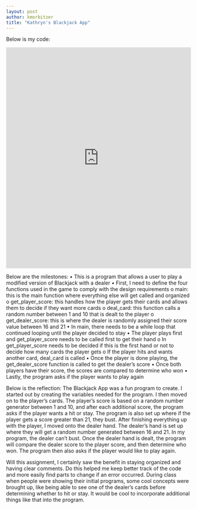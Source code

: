 ```yaml
---
layout: post
author: kmorbitzer
title: "Kathryn's Blackjack App"
---
```


Below is my code:
<iframe src="https://trinket.io/embed/python3/cd7034c5da" width="100%" height="600" frameborder="0" marginwidth="0" marginheight="0" allowfullscreen></iframe>

Below are the milestones:
•	This is a program that allows a user to play a modified version of Blackjack with a dealer
•	First, I need to define the four functions used in the game to comply with the design requirements
    o	main: this is the main function where everything else will get called and organized
    o	get_player_score: this handles how the player gets their cards and allows them to decide if they want more cards
    o	deal_card: this function calls a random number between 1 and 10 that is dealt to the player 
    o	get_dealer_score: this is where the dealer is randomly assigned their score value between 16 and 21
•	In main, there needs to be a while loop that continued looping until the player decided to stay
•	The player plays first and get_player_score needs to be called first to get their hand
    o	In get_player_score needs to be decided if this is the first hand or not to decide how many cards the player gets
    o	If the player hits and wants another card, deal_card is called
•	Once the player is done playing, the get_dealer_score function is called to get the dealer’s score
•	Once both players have their score, the scores are compared to determine who won
•	Lastly, the program asks if the player wants to play again

Below is the reflection:
The Blackjack App was a fun program to create.  I started out by creating the variables needed for the program.  I then moved on to the player’s cards.  The player’s score is based on a random number generator between 1 and 10, and after each additional score, the program asks if the player wants a hit or stay.  The program is also set up where if the player gets a score greater than 21, they bust.  After finishing everything up with the player, I moved onto the dealer hand.  The dealer’s hand is set up where they will get a random number generated between 16 and 21.  In my program, the dealer can’t bust.  Once the dealer hand is dealt, the program will compare the dealer score to the player score, and then determine who won.  The program then also asks if the player would like to play again.  

Will this assignment, I certainly saw the benefit in staying organized and having clear comments.  Do this helped me keep better track of the code and more easily find parts to change if an error occurred.  During class when people were showing their initial programs, some cool concepts were brought up, like being able to see one of the dealer’s cards before determining whether to hit or stay.  It would be cool to incorporate additional things like that into the program.  
